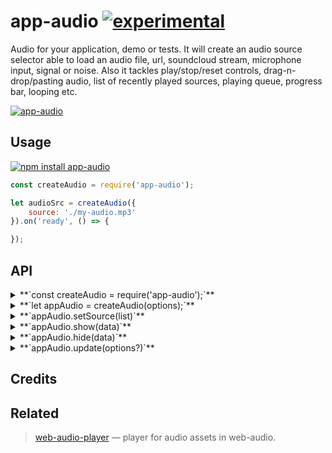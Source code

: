 # app-audio [![experimental](http://badges.github.io/stability-badges/dist/experimental.svg)](http://github.com/badges/stability-badges)

Audio for your application, demo or tests.
It will create an audio source selector able to load an audio file, url, soundcloud stream, microphone input, signal or noise. Also it tackles play/stop/reset controls, drag-n-drop/pasting audio, list of recently played sources, playing queue, progress bar, looping etc.

[![app-audio](https://raw.githubusercontent.com/audio-lab/app-audio/gh-pages/preview.png "app-audio")](http://audio-lab.github.io/app-audio/)


## Usage

[![npm install app-audio](https://nodei.co/npm/app-audio.png?mini=true)](https://npmjs.org/package/app-audio/)

```js
const createAudio = require('app-audio');

let audioSrc = createAudio({
	source: './my-audio.mp3'
}).on('ready', () => {

});

```

<!-- [**`See in action`**](TODO requirebin) -->

## API

<details><summary>**`const createAudio = require('app-audio');`**</summary>

Get app audio component class. It can serve both as a class or constructor function.

</details>
<details><summary>**`let appAudio = createAudio(options);`**</summary>

Create audio source instance based off options:

```js
//container to place UI
container: document.body,


//Observe paste event
paste: true,

//Allow dropping files to browser
dragAndDrop: true,

//Show play/payse buttons
play: true,

//Enable file select
file: true,

//Enable url input
url: true,

//Enable signal input
signal: true,

//Enable noise input
noise: true,

//Enable mic input
mic: true,

//Enable soundcloud input
soundcloud: true,

//Autostart play
autoplay: true,

//Repeat track[s] list after end
loop: true,

//Show progress indicator
progress: true,

//Save/load last track
save: true,

//Display icons
icon: true,

//Default color
color: 'black'
```

</details>
<details><summary>**`appAudio.setSource(list)`**</summary>

Set source to play.

</details>
<details><summary>**`appAudio.show(data)`**</summary>

Show source menu.

</details>
<details><summary>**`appAudio.hide(data)`**</summary>

Hide source menu.

</details>
<details><summary>**`appAudio.update(options?)`**</summary>

Update options, if required. Like, palette, grid type etc.

</details>

## Credits

## Related

> [web-audio-player](https://github.com/jam3/web-audio-player) — player for audio assets in web-audio.<br/>